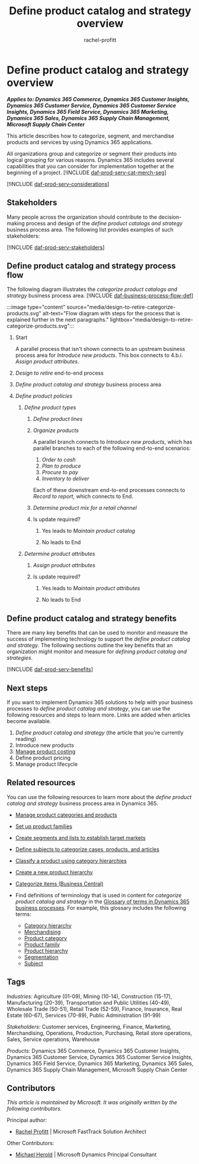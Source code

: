﻿---
title: Define product catalog and strategy overview
description: Learn how you can use Dynamics 365 products to support your organization's business processes to capture a strategy for the products that you want to sell.
ms.date: 11/24/2023
ms.topic: conceptual
author: rachel-profitt
ms.author: raprofit
---

# Define product catalog and strategy overview

***Applies to: Dynamics 365 Commerce, Dynamics 365 Customer Insights, Dynamics 365 Customer Service, Dynamics 365 Customer Service Insights, Dynamics 365 Field Service, Dynamics 365 Marketing, Dynamics 365 Sales, Dynamics 365 Supply Chain Management, Microsoft Supply Chain Center***

This article describes how to categorize, segment, and merchandise products and services by using Dynamics 365 applications.

All organizations group and categorize or segment their products into logical grouping for various reasons. Dynamics 365 includes several capabilities that you can consider for implementation together at the beginning of a project. [!INCLUDE [daf-prod-serv-cat-merch-seg](../includes/daf-prod-serv-cat-merch-seg.md)]

[!INCLUDE [daf-prod-serv-considerations](../includes/daf-prod-serv-considerations.md)]

## Stakeholders 

Many people across the organization should contribute to the decision-making process and design of the *define product catalogs and strategy* business process area. The following list provides examples of such stakeholders:

[!INCLUDE [daf-prod-serv-stakeholders](../includes/daf-prod-serv-stakeholders.md)]

## Define product catalog and strategy process flow 

The following diagram illustrates the *categorize product catalogs and strategy* business process area. [!INCLUDE [daf-business-process-flow-def](~/../shared-content/shared/guidance-includes/daf-business-process-flow-def.md)]

:::image type="content" source="media/design-to-retire-categorize-products.svg" alt-text="Flow diagram with steps for the process that is explained further in the next paragraphs." lightbox="media/design-to-retire-categorize-products.svg":::

1. Start

    A parallel process that isn't shown connects to an upstream business process area for *Introduce new products*. This box connects to 4.b.i. *Assign product attributes*.
2. *Design to retire* end-to-end process
3. *Define product catalog and strategy* business process area
4. *Define product policies*

    1. *Define product types*

        1. *Define product lines*

        2. *Organize products*

            A parallel branch connects to *Introduce new products*, which has parallel branches to each of the following end-to-end scenarios:

            1. *Order to cash*
            2. *Plan to produce*
            3. *Procure to pay*
            4. *Inventory to deliver*

            Each of these downstream end-to-end processes connects to *Record to report*, which connects to End.

        3. *Determine product mix for a retail channel*
        4. Is update required?

            1. Yes leads to *Maintain product catalog*

            2. No leads to End

    2. *Determine product attributes*

        1. *Assign product attributes*

        2. Is update required?

            1. Yes leads to *Maintain product attributes*

            2. No leads to End

## Define product catalog and strategy benefits

There are many key benefits that can be used to monitor and measure the success of implementing technology to support the *define product catalog and strategy*. The following sections outline the key benefits that an organization might monitor and measure for *defining product catalog and strategies*.

[!INCLUDE [daf-prod-serv-benefits](../includes/daf-prod-serv-benefits.md)]

## Next steps

If you want to implement Dynamics 365 solutions to help with your business processes to *define product catalog and strategy*, you can use the following resources and steps to learn more. Links are added when articles become available.

1. *Define product catalog and strategy* (the article that you're currently reading)
2. Introduce new products
3. [Manage product costing](design-to-retire-define-product-costing-overview.md)  
4. Define product pricing
5. Manage product lifecycle

## Related resources

You can use the following resources to learn more about the *define product catalog and strategy* business process area in Dynamics 365.

- [Manage product categories and products](/dynamics365/commerce/category-management-product-creation)
- [Set up product families](/dynamics365/sales/create-product-family)
- [Create segments and lists to establish target markets](/dynamics365/marketing/segmentation-lists-subscriptions)
- [Define subjects to categorize cases, products, and articles](/power-platform/admin/define-subjects-categorize-cases-products-articles)
- [Classify a product using category hierarchies](/dynamics365/supply-chain/pim/tasks/classify-product-category-hierarchies)
- [Create a new product hierarchy](/dynamics365/commerce/create-product-hierarchy)
- [Categorize items (Business Central)](/dynamics365/business-central/inventory-how-categorize-items)  
- Find definitions of terminology that is used in content for *categorize product catalog and strategy* in the [Glossary of terms in Dynamics 365 business processes](glossary.md). For example, this glossary includes the following terms:

    - [Category hierarchy](glossary.md#category-hierarchy)
    - [Merchandising](glossary.md#merchandising)
    - [Product category](glossary.md#product-category)
    - [Product family](glossary.md#product-family)
    - [Product hierarchy](glossary.md#product-hierarchy)
    - [Segmentation](glossary.md#segmentation)
    - [Subject](glossary.md#subject)

## Tags

*Industries:* Agriculture (01-09), Mining (10-14), Construction (15-17), Manufacturing (20-39), Transportation and Public Utilities (40-49), Wholesale Trade (50-51), Retail Trade (52-59), Finance, Insurance, Real Estate (60-67), Services (70-89), Public Administration (91-99)

*Stakeholders:* Customer services, Engineering, Finance, Marketing, Merchandising, Operations, Production, Purchasing, Retail store operations, Sales, Service operations, Warehouse

*Products:* Dynamics 365 Commerce, Dynamics 365 Customer Insights, Dynamics 365 Customer Service, Dynamics 365 Customer Service Insights, Dynamics 365 Field Service, Dynamics 365 Marketing, Dynamics 365 Sales, Dynamics 365 Supply Chain Management, Microsoft Supply Chain Center

## Contributors

*This article is maintained by Microsoft. It was originally written by the following contributors.*

Principal author:

- [Rachel Profitt](https://linkedin.com/in/rachelprofitt) \| Microsoft FastTrack Solution Architect

Other Contributors:

- [Michael Herold](https://linkedin.com/in/maherold) \| Microsoft Dynamics Principal Consultant

